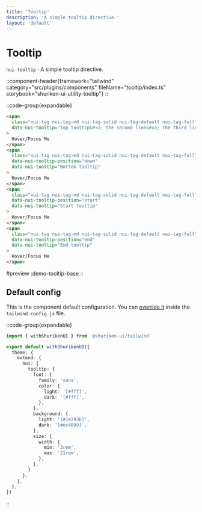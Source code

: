 ```yaml
---
title: 'Tooltip'
description: 'A simple tooltip directive.'
layout: 'default'
---
```


# Tooltip

`nui-tooltip` · A simple tooltip directive.

::component-header{framework="tailwind" category="src/plugins/components" fileName="tooltip/index.ts" storybook="shuriken-ui-utility-tooltip"}
::

::code-group{expandable}

```html [demo-tooltip-base.html]
<span 
  class="nui-tag nui-tag-md nui-tag-solid nui-tag-default nui-tag-full"
  data-nui-tooltip="Top tooltip&#xa; the second line&#xa; the third line"
>
  Hover/Focus Me
</span>
<span 
  class="nui-tag nui-tag-md nui-tag-solid nui-tag-default nui-tag-full"
  data-nui-tooltip-position="down"
  data-nui-tooltip="Bottom tooltip"
>
  Hover/Focus Me
</span>
<span 
  class="nui-tag nui-tag-md nui-tag-solid nui-tag-default nui-tag-full"
  data-nui-tooltip-position="start"
  data-nui-tooltip="Start tooltip"
>
  Hover/Focus Me
</span>
<span 
  class="nui-tag nui-tag-md nui-tag-solid nui-tag-default nui-tag-full"
  data-nui-tooltip-position="end"
  data-nui-tooltip="End tooltip"
>
  Hover/Focus Me
</span>
```

#preview
:demo-tooltip-base
::

## Default config

This is the component default configuration. You can [override it](/docs/tailwind/theming/configuration) inside the `tailwind.config.js` file.

::code-group{expandable}

```ts [tailwind.config.ts]
import { withShurikenUI } from '@shuriken-ui/tailwind'

export default withShurikenUI({
  theme: {
    extend: {
      nui: {
        tooltip: {
          font: {
            family: 'sans',
            color: {
              light: '[#fff]',
              dark: '[#fff]',
            },
          },
          background: {
            light: '[#1e293b]',
            dark: '[#ec4899]',
          },
          size: {
            width: {
              min: '3rem',
              max: '21rem',
            },
          },
        }
      },
    },
  },
})
```
::